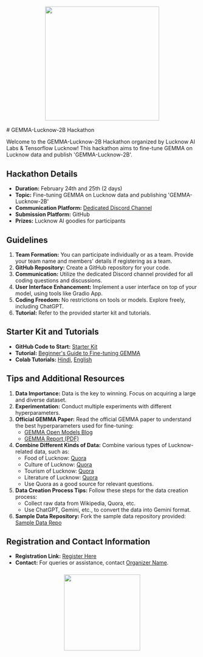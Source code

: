 <h3 align="center">
  <img src="https://raw.githubusercontent.com/LucknowAI/GEMMA-Lucknow-2B/main/assets/gemma.png" height="300">

</h3># GEMMA-Lucknow-2B Hackathon

Welcome to the GEMMA-Lucknow-2B Hackathon organized by Lucknow AI Labs & Tensorflow Lucknow! This hackathon aims to fine-tune GEMMA on Lucknow data and publish 'GEMMA-Lucknow-2B'. 

## Hackathon Details

- **Duration:** February 24th and 25th (2 days)
- **Topic:** Fine-tuning GEMMA on Lucknow data and publishing 'GEMMA-Lucknow-2B'
- **Communication Platform:** [Dedicated Discord Channel](https://discord.com/channels/1165604190475792434/1210562481567834142)
- **Submission Platform:** GitHub
- **Prizes:** Lucknow AI goodies for participants

## Guidelines

1. **Team Formation:** You can participate individually or as a team. Provide your team name and members' details if registering as a team.
2. **GitHub Repository:** Create a GitHub repository for your code.
3. **Communication:** Utilize the dedicated Discord channel provided for all coding questions and discussions.
4. **User Interface Enhancement:** Implement a user interface on top of your model, using tools like Gradio App.
5. **Coding Freedom:** No restrictions on tools or models. Explore freely, including ChatGPT.
6. **Tutorial:** Refer to the provided starter kit and tutorials.

## Starter Kit and Tutorials

- **GitHub Code to Start:** [Starter Kit](https://huggingface.co/google/gemma-7b/blob/main/examples/notebook_sft_peft.ipynb)
- **Tutorial:** [Beginner's Guide to Fine-tuning GEMMA](https://adithyask.medium.com/a-beginners-guide-to-fine-tuning-gemma-0444d46d821c)
- **Colab Tutorials:** [Hindi](https://www.youtube.com/watch?v=oSC0uxqxwRA), [English](https://www.youtube.com/watch?v=agj3AxNPDWU&list=PLA83b1JHN4ly56Y7o6vDAT8Szxc3_EdRH)

## Tips and Additional Resources

1. **Data Importance:** Data is the key to winning. Focus on acquiring a large and diverse dataset.
2. **Experimentation:** Conduct multiple experiments with different hyperparameters.
3. **Official GEMMA Paper:** Read the official GEMMA paper to understand the best hyperparameters used for fine-tuning:
   - [GEMMA Open Models Blog](https://blog.google/technology/developers/gemma-open-models/)
   - [GEMMA Report (PDF)](https://storage.googleapis.com/deepmind-media/gemma/gemma-report.pdf)
4. **Combine Different Kinds of Data:** Combine various types of Lucknow-related data, such as:
   - Food of Lucknow: [Quora](https://www.quora.com/How-will-you-introduce-Lucknow)
   - Culture of Lucknow: [Quora](https://www.quora.com/What-are-some-mind-blowing-facts-about-Lucknow?no_redirect=1)
   - Tourism of Lucknow: [Quora](https://www.quora.com/What-are-some-mind-blowing-facts-about-Lucknow?no_redirect=1)
   - Literature of Lucknow: [Quora](https://www.quora.com/What-are-some-mind-blowing-facts-about-Lucknow?no_redirect=1)
   - Use Quora as a good source for relevant questions.
5. **Data Creation Process Tips:** Follow these steps for the data creation process:
   - Collect raw data from Wikipedia, Quora, etc.
   - Use ChatGPT, Gemini, etc., to convert the data into Gemini format.
6. **Sample Data Repository:** Fork the sample data repository provided: [Sample Data Repo](https://github.com/LucknowAI/GEMMA-Lucknow-2B/tree/main)

## Registration and Contact Information

- **Registration Link:** [Register Here](https://forms.gle/r7uQyrvphtUS2W7c6)
- **Contact:** For queries or assistance, contact [Organizer Name](mailto:organizer@email.com).

<h3 align="center">
  <img src="https://lucknowai.github.io/assets/images/lucknow_illustration.f2f78acc.png" height="200">
</h3>
